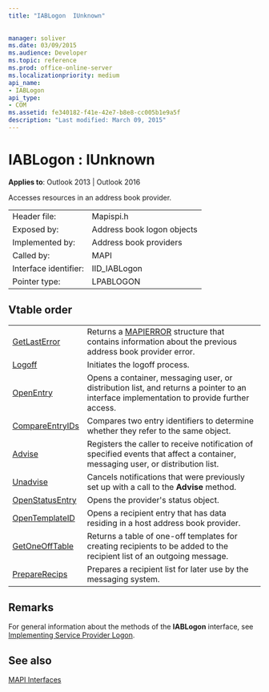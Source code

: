 ```yaml
---
title: "IABLogon  IUnknown"
 
 
manager: soliver
ms.date: 03/09/2015
ms.audience: Developer
ms.topic: reference
ms.prod: office-online-server
ms.localizationpriority: medium
api_name:
- IABLogon
api_type:
- COM
ms.assetid: fe340182-f41e-42e7-b8e8-cc005b1e9a5f
description: "Last modified: March 09, 2015"
---
```


# IABLogon : IUnknown

  
  
**Applies to**: Outlook 2013 | Outlook 2016 
  
Accesses resources in an address book provider.
  
|||
|:-----|:-----|
|Header file:  <br/> |Mapispi.h  <br/> |
|Exposed by:  <br/> |Address book logon objects  <br/> |
|Implemented by:  <br/> |Address book providers  <br/> |
|Called by:  <br/> |MAPI  <br/> |
|Interface identifier:  <br/> |IID_IABLogon  <br/> |
|Pointer type:  <br/> |LPABLOGON  <br/> |
   
## Vtable order

|||
|:-----|:-----|
|[GetLastError](iablogon-getlasterror.md) <br/> |Returns a [MAPIERROR](mapierror.md) structure that contains information about the previous address book provider error.  <br/> |
|[Logoff](iablogon-logoff.md) <br/> |Initiates the logoff process.  <br/> |
|[OpenEntry](iablogon-openentry.md) <br/> |Opens a container, messaging user, or distribution list, and returns a pointer to an interface implementation to provide further access.  <br/> |
|[CompareEntryIDs](iablogon-compareentryids.md) <br/> |Compares two entry identifiers to determine whether they refer to the same object.  <br/> |
|[Advise](iablogon-advise.md) <br/> |Registers the caller to receive notification of specified events that affect a container, messaging user, or distribution list.  <br/> |
|[Unadvise](iablogon-unadvise.md) <br/> |Cancels notifications that were previously set up with a call to the **Advise** method.  <br/> |
|[OpenStatusEntry](iablogon-openstatusentry.md) <br/> |Opens the provider's status object.  <br/> |
|[OpenTemplateID](iablogon-opentemplateid.md) <br/> |Opens a recipient entry that has data residing in a host address book provider.  <br/> |
|[GetOneOffTable](iablogon-getoneofftable.md) <br/> |Returns a table of one-off templates for creating recipients to be added to the recipient list of an outgoing message.  <br/> |
|[PrepareRecips](iablogon-preparerecips.md) <br/> |Prepares a recipient list for later use by the messaging system.  <br/> |
   
## Remarks

For general information about the methods of the **IABLogon** interface, see [Implementing Service Provider Logon](implementing-service-provider-logon.md).
  
## See also



[MAPI Interfaces](mapi-interfaces.md)

